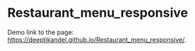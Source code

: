 # Restaurant_menu_responsive
Demo link to the page: https://deeptikandel.github.io/Restaurant_menu_responsive/.
